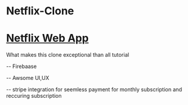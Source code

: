 # Netflix-Clone
<h1><a href="https://netflix-clone-99fa3.web.app/">Netflix Web App</a></h1>
What makes this clone exceptional than all tutorial
<p>-- Firebaase </p>
<p>-- Awsome UI,UX</p>
<p>-- stripe integration for seemless payment for monthly subscription and reccuring subscription</p>
